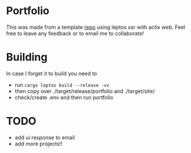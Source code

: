 # Portfolio
This was made from a template [repo](https://github.com/leptos-rs/start-actix) using leptos ssr with actix web.
Feel free to leave any feedback or to email me to collaborate!

# Building
In case I forget it to build you need to
- run `cargo leptos build --release -vv`
- then copy over ./target/release/portfolio and ./target/site/
- check/create .env and then run portfolio

# TODO
- add ui response to email
- add more projects!!
